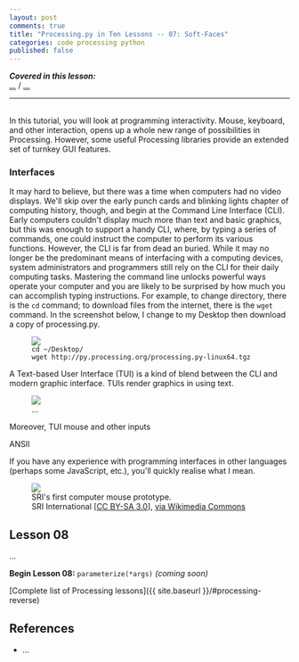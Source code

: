 ```yaml
---
layout: post
comments: true
title: "Processing.py in Ten Lessons -- 07: Soft-Faces"
categories: code processing python
published: false
---
```


***Covered in this lesson:***  
<a href="#..."><em>...</em></a> /
<a href="#..."><em>...</em></a>

---
&nbsp;  
In this tutorial, you will look at programming interactivity. Mouse, keyboard, and other interaction, opens up a whole new range of possibilities in Processing.  However, some useful Processing libraries provide an extended set of turnkey GUI features.

### Interfaces

It may hard to believe, but there was a time when computers had no video displays. We'll skip over the early punch cards and blinking lights chapter of computing history, though, and begin at the Command Line Interface (CLI). Early computers couldn't display much more than text and basic graphics, but this was enough to support a handy CLI, where, by typing a series of commands, one could instruct the computer to perform its various functions. However, the CLI is far from dead an buried. While it may no longer be the predominant means of interfacing with a computing devices, system administrators and programmers still rely on the CLI for their daily computing tasks. Mastering the command line unlocks powerful ways operate your computer and you are likely to be surprised by how much you can accomplish typing instructions. For example, to change directory, there is the `cd` command; to download files from the internet, there is the `wget` command. In the screenshot below, I change to my Desktop then download a copy of processing.py.

<figure>
  <img src="{{ site.url }}/img/pitl07/interface-terminal-wget.png" class="fullwidth" />
  <figcaption>
    <code>cd ~/Desktop/</code><br />
    <code>wget http://py.processing.org/processing.py-linux64.tgz</code>
  </figcaption>
</figure>

A Text-based User Interface (TUI) is a kind of blend between the CLI and modern graphic interface. TUIs render graphics in using text.

<figure>
  <img src="{{ site.url }}/img/pitl07/interface-terminal-w3m.png" class="fullwidth" />
  <figcaption>
    ...
  </figcaption>
</figure>

Moreover, TUI mouse and other inputs

ANSII



If you have any experience with programming interfaces in other languages (perhaps some JavaScript, etc.), you'll quickly realise what I mean.

<figure>
  <img src="{{ site.url }}/img/pitl07/wikimedia-backup/SRI_Computer_Mouse.jpg" />
  <figcaption>
    SRI's first computer mouse prototype.<br />
    SRI International [<a href="https://creativecommons.org/licenses/by-sa/3.0">CC BY-SA 3.0</a>], <a href="https://commons.wikimedia.org/wiki/File:SRI_Computer_Mouse.jpg">via Wikimedia Commons</a>
  </figcaption>
</figure>


<!--
* HCI
 * CLIs, GUIs
 * GOMS and KLM
 * Desktop metaphor
 * Skeuomorph
 * Affordance
* Principles of interaction design (Tognazzini)
* Graphic art software
 * Interface history
 * Shift to digital illustration
* Drawing machines
 * Harold Cohen, Paul Henry Desmond
 * Other drawing machines

* Mouse interaction
 * mouseX, mouseY, mouseButton
 * mousePressed(), mouseReleased(), mouseMoved(), mouseDragged()
 * Drawing with the mouse
 * Drag and drop
* Keyboard interaction
 * keyPressed(), keyReleased()
 * key, keyCode
* Drawing app
 * Drawing with dynamic brushes
-->

## Lesson 08

...

**Begin Lesson 08:** `parameterize(*args)` *(coming soon)*

[Complete list of Processing lessons]({{ site.baseurl }}/#processing-reverse)

## References

* ...

